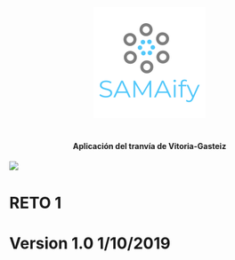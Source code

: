 <p align="center">
  <img src="https://raw.githubusercontent.com/SAMAifyWEB/RETO1/master/src/img/logo.png">
</p>
<h1 align="center"></h1>
<h4 align="center">
  <span>Aplicación del tranvía de Vitoria-Gasteiz</span>
</h4>
<img src="https://img.shields.io/badge/License-CC-green">



# RETO 1
# Version 1.0 1/10/2019 
